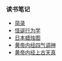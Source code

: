<!--
 * @Author: zhangyu
 * @Email: zhangdulin@outlook.com
 * @Date: 2021-06-28 10:28:16
 * @LastEditors: zhangyu
 * @LastEditTime: 2022-09-24 16:46:02
 * @Description:
-->

### 读书笔记

- [简录](../index.md)
- [怪诞行为学](../怪诞行为学.md)
- [日本蜡烛图](../日本蜡烛图.md)
- [黄帝内经四气调神](../黄帝内经四气调神.md)
- [黄帝内经上古天真](../黄帝内经上古天真.md)





